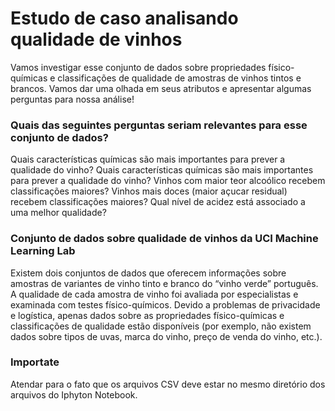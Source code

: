 # Estudo de caso analisando qualidade de vinhos
Vamos investigar esse conjunto de dados sobre propriedades físico-químicas e classificações de qualidade de amostras de vinhos tintos e brancos. Vamos dar uma olhada em seus atributos e apresentar algumas perguntas para nossa análise!

### Quais das seguintes perguntas seriam relevantes para esse conjunto de dados?
Quais características químicas são mais importantes para prever a qualidade do vinho?
Quais características químicas são mais importantes para prever a qualidade do vinho?
Vinhos com maior teor alcoólico recebem classificações maiores?
Vinhos mais doces (maior açucar residual) recebem classificações maiores?
Qual nível de acidez está associado a uma melhor qualidade?

### Conjunto de dados sobre qualidade de vinhos da UCI Machine Learning Lab
Existem dois conjuntos de dados que oferecem informações sobre amostras de variantes de vinho tinto e branco do “vinho verde” português. A qualidade de cada amostra de vinho foi avaliada por especialistas e examinada com testes físico-químicos. Devido a problemas de privacidade e logística, apenas dados sobre as propriedades físico-químicas e classificações de qualidade estão disponíveis (por exemplo, não existem dados sobre tipos de uvas, marca do vinho, preço de venda do vinho, etc.).

### Importate

Atendar para o fato que os arquivos CSV deve estar no mesmo diretório dos arquivos do Iphyton Notebook.
